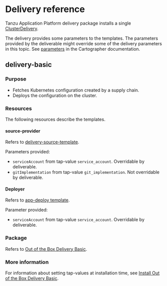 # Delivery reference

Tanzu Application Platform delivery package installs a single [ClusterDelivery](https://cartographer.sh/docs/v0.6.0/reference/deliverable/#clusterdelivery).

The delivery provides some parameters to the templates. The parameters provided by the deliverable might
override some of the delivery parameters in this topic.
See [parameters](https://cartographer.sh/docs/v0.6.0/templating/#parameters) in
the Cartographer documentation.

## <a id='delivery-basic'></a> delivery-basic

### <a id='delivery-basic-purpose'></a> Purpose

- Fetches Kubernetes configuration created by a supply chain.
- Deploys the configuration on the cluster.

### <a id='delivery-basic-resources'></a> Resources

The following resources describe the templates.

#### <a id='source-provider'></a> source-provider

Refers to [delivery-source-template](ootb-template-reference.hbs.md#delivery-source).

Parameters provided:

 - `serviceAccount` from tap-value `service_account`. Overridable by deliverable.
 - `gitImplementation` from tap-value `git_implementation`. Not overridable by deliverable.

#### <a id='deployer'></a> Deployer

Refers to [app-deploy template](ootb-template-reference.hbs.md#app-deploy).

Parameter provided:

- `serviceAccount` from tap-value `service_account`. Overridable by deliverable.

### <a id='package'></a> Package

Refers to [Out of the Box Delivery Basic](ootb-delivery-basic.hbs.md).

### <a id='more-info'></a> More information

For information about setting tap-values at installation time, see [Install Out of the Box Delivery Basic](install-ootb-delivery-basic.hbs.md).
